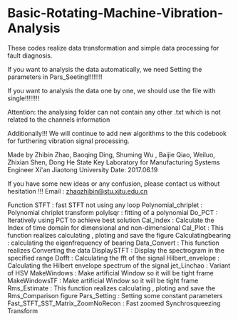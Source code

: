 # Basic-Rotating-Machine-Vibration-Analysis
These codes realize data transformation and simple data processing for fault diagnosis.

If you want to analysis the data automatically, we need Setting the parameters in Pars_Seeting!!!!!!!!

If you want to analysis the data one by one, we should use the file with single!!!!!!!!


Attention:
the analysing folder can not contain any other .txt which is not related to the channels information


Additionally!!!
We will continue to add new algorithms to the this codebook for furthering vibration signal processing.

Made by Zhibin Zhao, Baoqing Ding, Shuming Wu , Baijie Qiao, Weiluo, Zhixian Shen, Dong He
State Key Laboratory for Manufacturing Systems Engineer
Xi'an Jiaotong University
Date: 2017.06.19

If you have some new ideas or any confusion, please contact us without hesitation !!! 
Email : zhaozhibin@stu.xjtu.edu.cn

Function
STFT : fast STFT not using any loop
Polynomial_chriplet : Polynomial chriplet transform
polylsqr : fitting of a polynomial
Do_PCT : Iteratively using PCT to achieve best solution
Cal_Index : Calculate the Index of time domain for dimensional and non-dimensional
Cal_Plot : This function realizes calculating , ploting and save the figure
Calculatingbearing : calculating the eigenfrequency of bearing 
Data_Convert : This function realizes Converting the data
DisplaySTFT : Display the spectrogram in the specified range
Dofft : Calculating the fft of the signal
Hilbert_envelope : Calculating the Hilbert envelope spectrum of the signal
jet_Linchao : Variant of HSV
MakeWindows : Make artificial Window so it will be tight frame
MakeWindowsTF : Make artificial Window so it will be tight frame
Rms_Estimate : This function realizes calculating , ploting and save the Rms_Comparison figure
Pars_Setting : Setting some constant parameters
Fast_STFT_SST_Matrix_ZoomNoRecon : Fast zoomed Synchrosqueezing Transform

